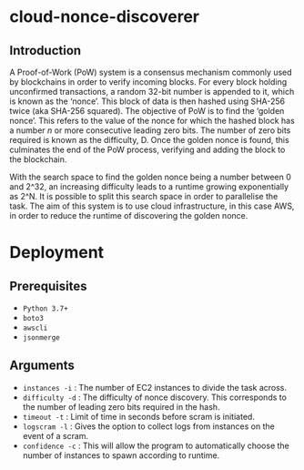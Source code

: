 # cloud-nonce-discoverer

## Introduction

A Proof-of-Work (PoW) system is a consensus mechanism commonly used by blockchains in order to verify incoming blocks. For every  block holding unconfirmed transactions, a random 32-bit number is appended to it, which is known as the ‘nonce’. This block of data is then hashed using SHA-256 twice (aka SHA-256 squared). The objective of PoW is to find the ‘golden nonce’. This refers to the value of the nonce for which the hashed block has a number *n* or more consecutive leading zero bits. The number of zero bits required is known as the difficulty, D. Once the golden nonce is found, this culminates the end of the PoW process, verifying and adding the block to the blockchain. 

With the search space to find the golden nonce being a number between 0 and 2^32, an increasing difficulty leads to a runtime growing exponentially as 2^N. It is possible to split this search space in order to parallelise the task. The aim of this system is to use cloud infrastructure, in this case AWS, in order to reduce the runtime of discovering the golden nonce.

# Deployment



## Prerequisites

- `Python 3.7+`
- `boto3`
- `awscli`
- `jsonmerge`

## Arguments

- `instances -i`  : The number of EC2 instances to divide the task across.
- `difficulty -d` : The difficulty of nonce discovery. This corresponds to the number of leading zero bits required in the hash.
- `timeout -t`    : Limit of time in seconds before scram is initiated.
- `logscram -l`   : Gives the option to collect logs from instances on the event of a scram.
- `confidence -c` : This will allow the program to automatically choose the number of instances to spawn according to runtime.

